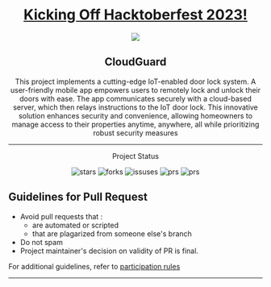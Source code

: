 <h1 align="center"><a href="">Kicking Off Hacktoberfest 2023!</a></h1>
<p align="center">
<img src="https://miro.medium.com/v2/resize:fit:1400/format:webp/1*Lz_KFgbak2sUjwjOG9SZ4g.png">
</p>

<h2 align="center"> CloudGuard </h2>

<p align="center"> 
This project implements a cutting-edge IoT-enabled door lock system. A user-friendly mobile app empowers users to remotely lock and unlock their doors with ease. The app communicates securely with a cloud-based server, which then relays instructions to the IoT door lock. This innovative solution enhances security and convenience, allowing homeowners to manage access to their properties anytime, anywhere, all while prioritizing robust security measures
</p>




---
<p align="center">Project Status</p>

<p align = "center">
  <img alt="stars" src="https://img.shields.io/github/stars/ansharkp/CloudGuard?color=eb4d4b&style=for-the-badge" />
  <img alt="forks" src="https://img.shields.io/github/forks/ansharkp/CloudGuard?color=7ed6df&style=for-the-badge" />
  <img alt="issuses" src="https://img.shields.io/github/issues/ansharkp/CloudGuard?color=f9ca24&style=for-the-badge" />
  <img alt="prs" src="https://img.shields.io/github/issues-pr-closed/ansharkp/CloudGuard?color=686de0&style=for-the-badge" />
  <img alt="prs" src="https://img.shields.io/github/issues-closed-raw/ansharkp/CloudGuard?color=686de0&style=for-the-badge" />
</p>



## Guidelines for Pull Request

<!-- general guidelines here -->

- Avoid pull requests that :
  - are automated or scripted
  - that are plagarized from someone else's branch
- Do not spam
- Project maintainer's decision on validity of PR is final.

For additional guidelines, refer to [participation rules](https://hacktoberfest.digitalocean.com/details#rules)

---




